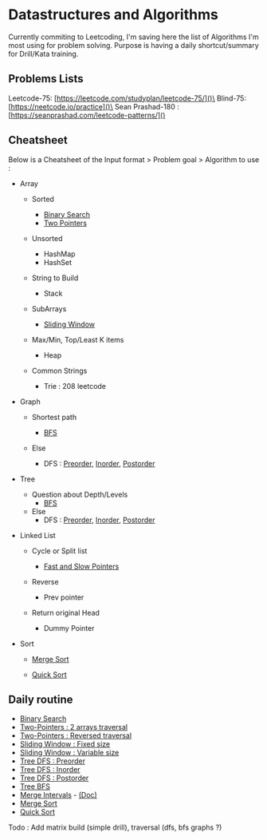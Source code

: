 # Datastructures and Algorithms
Currently commiting to Leetcoding, I'm saving here the list of Algorithms I'm most using for problem solving.
Purpose is having a daily shortcut/summary for Drill/Kata training.

## Problems Lists
Leetcode-75: [https://leetcode.com/studyplan/leetcode-75/]()\
Blind-75: [https://neetcode.io/practice]()\
Sean Prashad-180 : [https://seanprashad.com/leetcode-patterns/]()

## Cheatsheet
Below is a Cheatsheet of the Input format > Problem goal > Algorithm to use :

- Array
    - Sorted
        - [Binary Search](binary_search.py)
        - [Two Pointers](two_pointers_reverse.py)

    - Unsorted
        - HashMap
        - HashSet

    - String to Build
        - Stack

    - SubArrays
        - [Sliding Window](sliding_window.py)
    
    - Max/Min, Top/Least K items
        - Heap
    
    - Common Strings
        - Trie : 208 leetcode

- Graph
    - Shortest path
        - [BFS](BFS.py)
    
    - Else
        - DFS : [Preorder](DFS_preorder.py), [Inorder](DFS_inorder.py), [Postorder](DFS_postorder.py)

- Tree
    - Question about Depth/Levels
        - [BFS](BFS.py)
    - Else
        - DFS : [Preorder](DFS_preorder.py), [Inorder](DFS_inorder.py), [Postorder](DFS_postorder.py)

- Linked List
    - Cycle or Split list
        - [Fast and Slow Pointers](slow_fast_pointer.py)
    
    - Reverse
        - Prev pointer
    
    - Return original Head
        - Dummy Pointer

- Sort
    - [Merge Sort](merge_sort.py)

    - [Quick Sort](quick_sort.py)


## Daily routine

- [Binary Search](https://leetcode.com/problems/binary-search/description/)
- [Two-Pointers : 2 arrays traversal](https://leetcode.com/problems/valid-palindrome/description/)
- [Two-Pointers : Reversed traversal](https://leetcode.com/problems/two-sum-ii-input-array-is-sorted/description/)
- [Sliding Window : Fixed size](https://leetcode.com/problems/contains-duplicate-ii/description/)
- [Sliding Window : Variable size](https://leetcode.com/problems/longest-substring-without-repeating-characters/description/)
- [Tree DFS : Preorder](https://leetcode.com/problems/binary-tree-preorder-traversal/description/)
- [Tree DFS : Inorder](https://leetcode.com/problems/binary-tree-inorder-traversal/description/)
- [Tree DFS : Postorder](https://leetcode.com/problems/binary-tree-postorder-traversal/description/)
- [Tree BFS](https://leetcode.com/problems/binary-tree-level-order-traversal/description/)
- [Merge Intervals](https://leetcode.com/problems/merge-intervals/description/) - [(Doc)](https://medium.com/codex/grokking-the-coding-interview-pattern-merge-interval-6e6b1e9e038c)
- [Merge Sort](https://leetcode.com/problems/sort-an-array/description/)
- [Quick Sort](https://leetcode.com/problems/sort-an-array/description/)

Todo : Add matrix build (simple drill), traversal (dfs, bfs graphs ?)